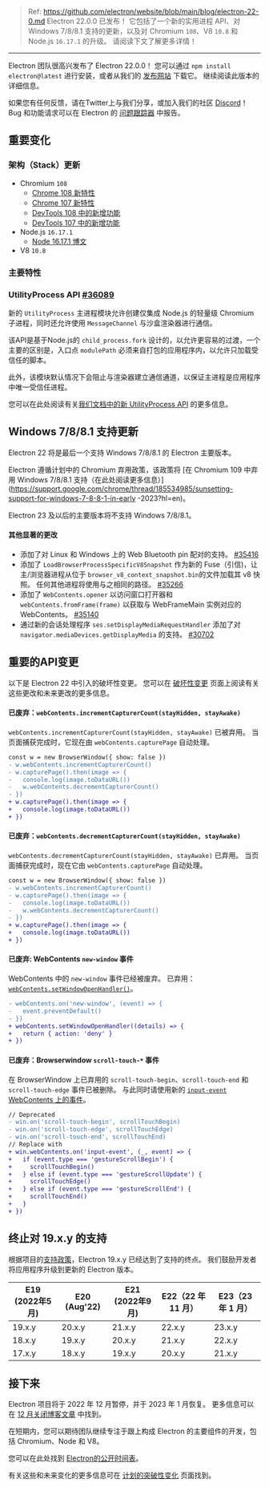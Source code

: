> Ref: https://github.com/electron/website/blob/main/blog/electron-22-0.md
Electron 22.0.0 已发布！ 它包括了一个新的实用进程 API、对 Windows 7/8/8.1 支持的更新，以及对 Chromium `108`、V8 `10.8` 和 Node.js `16.17.1` 的升级。 
请阅读下文了解更多详情！

---

Electron 团队很高兴发布了 Electron 22.0.0！ 您可以通过 `npm install electron@latest` 进行安装，或者从我们的 [发布网站](https://releases.electronjs.org/releases/stable) 下载它。 继续阅读此版本的详细信息。

如果您有任何反馈，请在Twitter上与我们分享，或加入我们的社区 [Discord](https://discord.com/invite/electronjs)！ Bug 和功能请求可以在 Electron 的 [问题跟踪器](https://github.com/electron/electron/issues) 中报告。

## 重要变化

### 架构（Stack）更新

* Chromium `108`
    * [Chrome 108 新特性](https://developer.chrome.com/blog/new-in-chrome-108/)
    * [Chrome 107 新特性](https://developer.chrome.com/blog/new-in-chrome-107/)
    * [DevTools 108 中的新增功能](https://developer.chrome.com/blog/new-in-devtools-108/)
    * [DevTools 107 中的新增功能](https://developer.chrome.com/blog/new-in-devtools-107/)
* Node.js `16.17.1`
    * [Node 16.17.1 博文](https://nodejs.org/en/blog/release/v16.17.1/)
* V8 `10.8`

### 主要特性

### UtilityProcess API [#36089](https://github.com/electron/electron/pull/36089)

新的 `UtilityProcess` 主进程模块允许创建仅集成 Node.js 的轻量级 Chromium 子进程，同时还允许使用 `MessageChannel` 与沙盒渲染器进行通信。 

该API是基于Node.js的 `child_process.fork` 设计的，以允许更容易的过渡，一个主要的区别是，入口点 `modulePath` 必须来自打包的应用程序内，以允许只加载受信任的脚本。 

此外，该模块默认情况下会阻止与渲染器建立通信通道，以保证主进程是应用程序中唯一受信任进程。

您可以在此处阅读有关[我们文档中的新 UtilityProcess API](https://www.electronjs.org/docs/latest/api/utility-process) 的更多信息。

## Windows 7/8/8.1 支持更新

Electron 22 将是最后一个支持 Windows 7/8/8.1 的 Electron 主要版本。 

Electron 遵循计划中的 Chromium 弃用政策，该政策将 [在 Chromium 109 中弃用 Windows 7/8/8.1 支持（在此处阅读更多信息）](https://support.google.com/chrome/thread/185534985/sunsetting-support-for-windows-7-8-8-1-in-early -2023?hl=en)。

Electron 23 及以后的主要版本将不支持 Windows 7/8/8.1。

#### 其他显著的更改

* 添加了对 Linux 和 Windows 上的 Web Bluetooth pin 配对的支持。 [#35416](https://github.com/electron/electron/pull/35416)
* 添加了 `LoadBrowserProcessSpecificV8Snapshot` 作为新的 Fuse（引信)，让主/浏览器进程从位于 `browser_v8_context_snapshot.bin`的文件加载其 v8 快照。 任何其他进程将使用与之相同的路径。 [#35266](https://github.com/electron/electron/pull/35266)
* 添加了 `WebContents.opener` 以访问窗口打开器和 `webContents.fromFrame(frame)` 以获取与 WebFrameMain 实例对应的 WebContents。 [#35140](https://github.com/electron/electron/pull/35140)
* 通过新的会话处理程序 `ses.setDisplayMediaRequestHandler` 添加了对 `navigator.mediaDevices.getDisplayMedia` 的支持。 [#30702](https://github.com/electron/electron/pull/30702)

## 重要的API变更

以下是 Electron 22 中引入的破坏性变更。 您可以在 [破坏性变更](https://github.com/electron/electron/blob/main/docs/breaking-changes.md) 页面上阅读有关这些更改和未来更改的更多信息。

#### 已废弃：`webContents.incrementCapturerCount(stayHidden, stayAwake)`

`webContents.incrementCapturerCount(stayHidden, stayAwake)` 已被弃用。 当页面捕获完成时，它现在由 `webContents.capturePage` 自动处理。

```diff
const w = new BrowserWindow({ show: false })
- w.webContents.incrementCapturerCount()
- w.capturePage().then(image => {
-   console.log(image.toDataURL())
-   w.webContents.decrementCapturerCount()
- })
+ w.capturePage().then(image => {
+   console.log(image.toDataURL())
+ })
```

#### 已废弃：`webContents.decrementCapturerCount(stayHidden, stayAwake)`

`webContents.decrementCapturerCount(stayHidden, stayAwake)` 已弃用。 当页面捕获完成时，现在它由 `webContents.capturePage` 自动处理。

```diff
const w = new BrowserWindow({ show: false })
- w.webContents.incrementCapturerCount()
- w.capturePage().then(image => {
-   console.log(image.toDataURL())
-   w.webContents.decrementCapturerCount()
- })
+ w.capturePage().then(image => {
+   console.log(image.toDataURL())
+ })
```

#### 已废弃: WebContents `new-window` 事件

WebContents 中的 `new-window` 事件已经被废弃。 已弃用：[`webContents.setWindowOpenHandler()`](https://electronjs.org/docs/latest/api/web-contents#contentssetwindowopenhandlerhandler)。

```diff
- webContents.on('new-window', (event) => {
-   event.preventDefault()
- })
+ webContents.setWindowOpenHandler((details) => {
+   return { action: 'deny' }
+ })
```

#### 已废弃：Browserwindow `scroll-touch-*` 事件

在 BrowserWindow 上已弃用的 `scroll-touch-begin`、`scroll-touch-end` 和 `scroll-touch-edge` 事件已被删除。 
与此同时请使用新的 [`input-event` WebContents 上的事件](https://electronjs.org/docs/latest/api/web-contents#event-input-event)。

```diff
// Deprecated
- win.on('scroll-touch-begin', scrollTouchBegin)
- win.on('scroll-touch-edge', scrollTouchEdge)
- win.on('scroll-touch-end', scrollTouchEnd)
// Replace with
+ win.webContents.on('input-event', (_, event) => {
+   if (event.type === 'gestureScrollBegin') {
+     scrollTouchBegin()
+   } else if (event.type === 'gestureScrollUpdate') {
+     scrollTouchEdge()
+   } else if (event.type === 'gestureScrollEnd') {
+     scrollTouchEnd()
+   }
+ })
```

## 终止对 19.x.y 的支持

根据项目的[支持政策](https://www.electronjs.org/docs/latest/tutorial/electron-timelines#version-support-policy)，Electron 19.x.y 已经达到了支持的终点。 
我们鼓励开发者将应用程序升级到更新的 Electron 版本。

| E19 (2022年5月) | E20 (Aug'22) | E21 (2022年9月) | E22（22 年 11 月） | E23（23 年 1 月） |
| ------------- | ------------ | ------------- | -------------- | ------------- |
| 19.x.y        | 20.x.y       | 21.x.y        | 22.x.y         | 23.x.y        |
| 18.x.y        | 19.x.y       | 20.x.y        | 21.x.y         | 22.x.y        |
| 17.x.y        | 18.x.y       | 19.x.y        | 20.x.y         | 21.x.y        |

## 接下来

Electron 项目将于 2022 年 12 月暂停，并于 2023 年 1 月恢复。 更多信息可以在 [12 月关闭博客文章](https://www.electronjs.org/blog/a-quiet-place-22) 中找到。

在短期内，您可以期待团队继续专注于跟上构成 Electron 的主要组件的开发，包括 Chromium、Node 和 V8。

您可以在此处找到 [Electron的公开时间表](https://www.electronjs.org/docs/latest/tutorial/electron-timelines)。

有关这些和未来变化的更多信息可在 [计划的突破性变化](https://github.com/electron/electron/blob/main/docs/breaking-changes.md) 页面找到。

